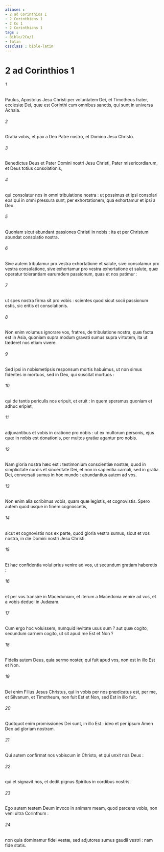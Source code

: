 ```yaml
---
aliases : 
- 2 ad Corinthios 1
- 2 Corinthiens 1
- 2 Co 1
- 2 Corinthians 1
tags : 
- Bible/2Co/1
- latin
cssclass : bible-latin
---
```


# 2 ad Corinthios 1

###### 1
Paulus, Apostolus Jesu Christi per voluntatem Dei, et Timotheus frater, ecclesiæ Dei, quæ est Corinthi cum omnibus sanctis, qui sunt in universa Achaia.
###### 2
Gratia vobis, et pax a Deo Patre nostro, et Domino Jesu Christo.
###### 3
Benedictus Deus et Pater Domini nostri Jesu Christi, Pater misericordiarum, et Deus totius consolationis,
###### 4
qui consolatur nos in omni tribulatione nostra : ut possimus et ipsi consolari eos qui in omni pressura sunt, per exhortationem, qua exhortamur et ipsi a Deo.
###### 5
Quoniam sicut abundant passiones Christi in nobis : ita et per Christum abundat consolatio nostra.
###### 6
Sive autem tribulamur pro vestra exhortatione et salute, sive consolamur pro vestra consolatione, sive exhortamur pro vestra exhortatione et salute, quæ operatur tolerantiam earumdem passionum, quas et nos patimur :
###### 7
ut spes nostra firma sit pro vobis : scientes quod sicut socii passionum estis, sic eritis et consolationis.
###### 8
Non enim volumus ignorare vos, fratres, de tribulatione nostra, quæ facta est in Asia, quoniam supra modum gravati sumus supra virtutem, ita ut tæderet nos etiam vivere.
###### 9
Sed ipsi in nobismetipsis responsum mortis habuimus, ut non simus fidentes in mortuos, sed in Deo, qui suscitat mortuos :
###### 10
qui de tantis periculis nos eripuit, et eruit : in quem speramus quoniam et adhuc eripiet,
###### 11
adjuvantibus et vobis in oratione pro nobis : ut ex multorum personis, ejus quæ in nobis est donationis, per multos gratiæ agantur pro nobis.
###### 12
Nam gloria nostra hæc est : testimonium conscientiæ nostræ, quod in simplicitate cordis et sinceritate Dei, et non in sapientia carnali, sed in gratia Dei, conversati sumus in hoc mundo : abundantius autem ad vos.
###### 13
Non enim alia scribimus vobis, quam quæ legistis, et cognovistis. Spero autem quod usque in finem cognoscetis,
###### 14
sicut et cognovistis nos ex parte, quod gloria vestra sumus, sicut et vos nostra, in die Domini nostri Jesu Christi.
###### 15
Et hac confidentia volui prius venire ad vos, ut secundum gratiam haberetis :
###### 16
et per vos transire in Macedoniam, et iterum a Macedonia venire ad vos, et a vobis deduci in Judæam.
###### 17
Cum ergo hoc voluissem, numquid levitate usus sum ? aut quæ cogito, secundum carnem cogito, ut sit apud me Est et Non ?
###### 18
Fidelis autem Deus, quia sermo noster, qui fuit apud vos, non est in illo Est et Non.
###### 19
Dei enim Filius Jesus Christus, qui in vobis per nos prædicatus est, per me, et Silvanum, et Timotheum, non fuit Est et Non, sed Est in illo fuit.
###### 20
Quotquot enim promissiones Dei sunt, in illo Est : ideo et per ipsum Amen Deo ad gloriam nostram.
###### 21
Qui autem confirmat nos vobiscum in Christo, et qui unxit nos Deus :
###### 22
qui et signavit nos, et dedit pignus Spiritus in cordibus nostris.
###### 23
Ego autem testem Deum invoco in animam meam, quod parcens vobis, non veni ultra Corinthum :
###### 24
non quia dominamur fidei vestæ, sed adjutores sumus gaudii vestri : nam fide statis.
